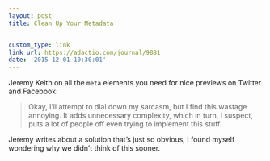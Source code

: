 ```yaml
---
layout: post
title: Clean Up Your Metadata


custom_type: link
link_url: https://adactio.com/journal/9881
date: '2015-12-01 10:30:01'
---
```

Jeremy Keith on all the `meta` elements you need for nice previews on Twitter and Facebook:

> Okay, I’ll attempt to dial down my sarcasm, but I find this wastage annoying. It adds unnecessary complexity, which in turn, I suspect, puts a lot of people off even trying to implement this stuff.

Jeremy writes about a solution that’s just so obvious, I found myself wondering why we didn’t think of this sooner.
